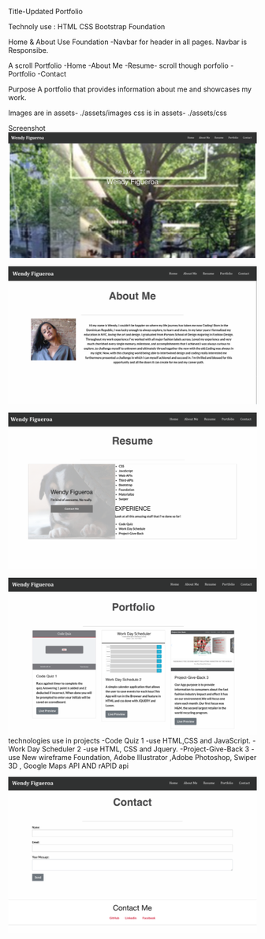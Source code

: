 Title-Updated Portfolio


Technoly use :
HTML
CSS 
Bootstrap
Foundation


Home & About
Use Foundation -Navbar for header in all pages.
Navbar is Responsibe.

A scroll Portfolio 
-Home 
-About Me
-Resume- scroll though porfolio 
-Portfolio
-Contact

Purpose
A portfolio that provides information about me and showcases my work.


Images are in assets- ./assets/images
css is in assets- ./assets/css



Screenshot
 ![GitHub](/assets/images/portfolio1.png)

 ![GitHub](/assets/images/portfolio2.png)

 ![GitHub](/assets/images/portfolio3.png)
 

 ![GitHub](/assets/images/portfolio4.png)
 technologies use in projects
 -Code Quiz 1 -use HTML,CSS and JavaScript.
 -Work Day Scheduler 2 -use HTML, CSS and Jquery.
 -Project-Give-Back 3 -use New wireframe Foundation, Adobe Illustrator ,Adobe Photoshop, Swiper 3D , Google Maps API AND rAPID api


![GitHub](/assets/images/portfolio5.png)


 